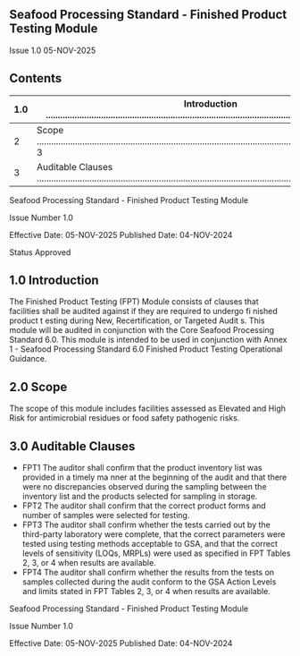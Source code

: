 <!-- image -->

<!-- image -->

## Seafood Processing Standard - Finished Product Testing Module

Issue 1.0 05-NOV-2025

## Contents

|   1.0 | Introduction  ......................................................................................................................................  3     |
|-------|-------------------------------------------------------------------------------------------------------------------------------------------------------------|
|     2 | Scope  .................................................................................................................................................  3 |
|     3 | Auditable Clauses   ..............................................................................................................................  3       |

<!-- image -->

Seafood Processing Standard - Finished Product Testing Module

Issue Number 1.0

Effective Date: 05-NOV-2025 Published Date: 04-NOV-2024

Status Approved

## 1.0 Introduction

The Finished Product Testing (FPT) Module consists of clauses that facilities shall be audited against if they are required to undergo fi nished product t esting during New, Recertification, or Targeted Audit s. This module will be audited in  conjunction  with  the  Core  Seafood  Processing  Standard  6.0. This  module  is intended to be used in conjunction with Annex 1 - Seafood Processing Standard 6.0 Finished Product Testing Operational Guidance.

## 2.0 Scope

The scope of this module includes facilities assessed as Elevated and High Risk for antimicrobial residues or food safety pathogenic risks.

## 3.0 Auditable Clauses

- FPT1 The auditor shall confirm that the product inventory list was provided in a timely ma nner at the beginning of the audit and that there were no discrepancies observed during the sampling between the inventory list and the products selected for sampling in storage.
- FPT2 The  auditor  shall  confirm  that  the  correct  product  forms  and number  of  samples  were selected for testing.
- FPT3 The auditor shall confirm whether the tests carried out by the third-party  laboratory were complete, that the correct parameters were tested using testing methods acceptable to GSA, and that the correct levels of sensitivity (LOQs, MRPLs) were used as specified in FPT Tables 2, 3, or 4 when results are available.
- FPT4 The auditor shall confirm whether the results from the tests on samples collected during the audit conform to the GSA Action Levels and limits stated in FPT Tables 2, 3, or 4 when results are available.

<!-- image -->

Seafood Processing Standard - Finished Product Testing Module

Issue Number 1.0

Effective Date: 05-NOV-2025 Published Date: 04-NOV-2024